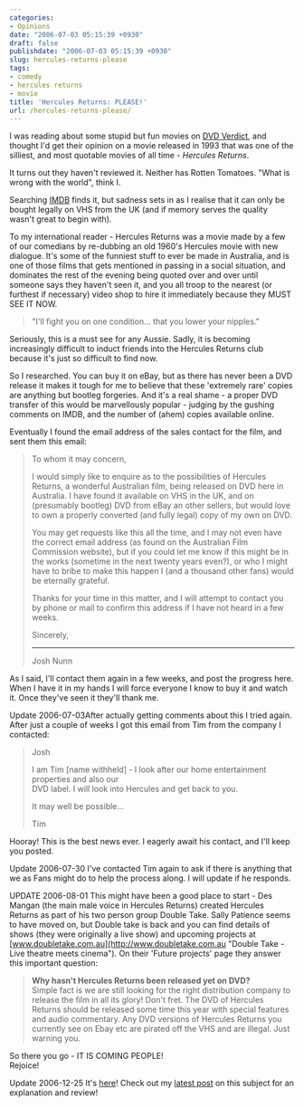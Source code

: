 ```yaml
---
categories:
- Opinions
date: "2006-07-03 05:15:39 +0930"
draft: false
publishdate: "2006-07-03 05:15:39 +0930"
slug: hercules-returns-please
tags:
- comedy
- hercules returns
- movie
title: 'Hercules Returns: PLEASE!'
url: /hercules-returns-please/
---
```

I was reading about some stupid but fun movies on [DVD
Verdict](http://www.dvdverdict.com/ "DVD Verdict: DVD Reviews, with Flair"),
and thought I'd get their opinion on a movie released in 1993 that was
one of the silliest, and most quotable movies of all time - *Hercules
Returns*.

It turns out they haven't reviewed it. Neither has Rotten Tomatoes.
"What is wrong with the world", think I.

Searching
[IMDB](http://www.imdb.com/title/tt0107103/ "Internet Movie Database - Hercules Returns")
finds it, but sadness sets in as I realise that it can only be bought
legally on VHS from the UK (and if memory serves the quality wasn't
great to begin with).

To my international reader - Hercules Returns was a movie made by a few
of our comedians by re-dubbing an old 1960's Hercules movie with new
dialogue. It's some of the funniest stuff to ever be made in Australia,
and is one of those films that gets mentioned in passing in a social
situation, and dominates the rest of the evening being quoted over and
over until someone says they haven't seen it, and you all troop to the
nearest (or furthest if necessary) video shop to hire it immediately
because they MUST SEE IT NOW.

> "I'll fight you on one condition... that you lower your nipples."

Seriously, this is a must see for any Aussie. Sadly, it is becoming
increasingly difficult to induct friends into the Hercules Returns club
because it's just so difficult to find now.

So I researched. You can buy it on eBay, but as there has never been a
DVD release it makes it tough for me to believe that these 'extremely
rare' copies are anything but bootleg forgeries. And it's a real shame -
a proper DVD transfer of this would be marvellously popular - judging by
the gushing comments on IMDB, and the number of (ahem) copies available
online.

Eventually I found the email address of the sales contact for the film,
and sent them this email:

> To whom it may concern,
>
> I would simply like to enquire as to the possibilities of Hercules
> Returns, a wonderful Australian film, being released on DVD here in
> Australia. I have found it available on VHS in the UK, and on
> (presumably bootleg) DVD from eBay an other sellers, but would love to
> own a properly converted (and fully legal) copy of my own on DVD.
>
> You may get requests like this all the time, and I may not even have
> the correct email address (as found on the Australian Film Commission
> website), but if you could let me know if this might be in the works
> (sometime in the next twenty years even?), or who I might have to
> bribe to make this happen I (and a thousand other fans) would be
> eternally grateful.
>
> Thanks for your time in this matter, and I will attempt to contact you
> by phone or mail to confirm this address if I have not heard in a few
> weeks.
>
> Sincerely,
>
> ------------------------------------------------------------------------
>
> Josh Nunn

As I said, I'll contact them again in a few weeks, and post the progress
here. When I have it in my hands I will force everyone I know to buy it
and watch it. Once they've seen it they'll thank me.

<div class="update">

<span class="date">Update 2006-07-03</span>After actually getting
comments about this I tried again. After just a couple of weeks I got
this email from Tim from the company I contacted:

> Josh
>
> I am Tim \[name withheld\] - I look after our home entertainment
> properties and also our\
> DVD label. I will look into Hercules and get back to you.
>
> It may well be possible...
>
> Tim

Hooray! This is the best news ever. I eagerly await his contact, and
I'll keep you posted.

</div>

<div class="update">

<span class="date">Update 2006-07-30</span> I've contacted Tim again to
ask if there is anything that we as Fans might do to help the process
along. I will update if he responds.

</div>

<div class="update">

<span class="date">UPDATE 2006-08-01</span> This might have been a good
place to start - Des Mangan (the main male voice in Hercules Returns)
created Hercules Returns as part of his two person group Double Take.
Sally Patience seems to have moved on, but Double take is back and you
can find details of shows (they were originally a live show) and
upcoming projects at
[www.doubletake.com.au](http://www.doubletake.com.au "Double Take - Live theatre meets cinema").
On their 'Future projects' page they answer this important question:

> **Why hasn't Hercules Returns been released yet on DVD?**\
> Simple fact is we are still looking for the right distribution company
> to release the film in all its glory! Don't fret. The DVD of Hercules
> Returns should be released some time this year with special features
> and audio commentary. Any DVD versions of Hercules Returns you
> currently see on Ebay etc are pirated off the VHS and are illegal.
> Just warning you.

So there you go - IT IS COMING PEOPLE!\
Rejoice!

</div>

<span class="update"><span class="date">Update 2006-12-25</span> It's
[here](http://www.atlanticdvd.com.au/films/show/19275 "Hercules Returns at Atlantic DVD")!
Check out my [latest
post](//the.geekorium.com.au/hercules-returns-returns/ "Hercules Returns Returns!")
on this subject for an explanation and review!</span>